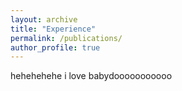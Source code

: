 ```yaml
---
layout: archive
title: "Experience"
permalink: /publications/
author_profile: true
---
```


hehehehehe i love babydooooooooooo
